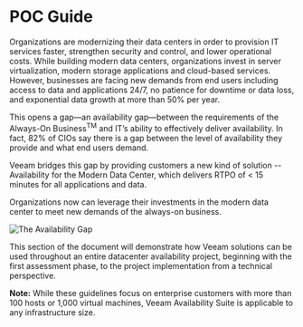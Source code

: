 # POC Guide

Organizations are modernizing their data centers in order to provision IT
services faster, strengthen security and control, and lower operational costs.
While building modern data centers, organizations invest in server virtualization,
modern storage applications and cloud-based services. However, businesses are
facing new demands from end users including access to data and applications 24/7,
no patience for downtime or data loss, and exponential data growth at more than 50% per
year.

This opens a gap—an availability gap—between the requirements
of the Always-On Business<sup>TM</sup> and IT’s ability to effectively deliver
availability. In fact, 82% of CIOs say there is a gap between the level of
availability they provide and what end users demand.

Veeam bridges this gap by providing customers a new kind of solution --
Availability for the Modern Data Center, which delivers RTPO of < 15 minutes
for all applications and data.

Organizations now can leverage their investments in the modern data center to
meet new demands of the always-on business.

![The Availability Gap](../media/image39.png)

This section of the document will demonstrate how Veeam solutions can be used throughout an entire datacenter availability project, beginning with the first assessment phase, to the project implementation from a technical perspective.

**Note:**	While these guidelines focus on enterprise customers with more than 100 hosts or 1,000 virtual machines, Veeam Availability Suite is applicable to any infrastructure size.

